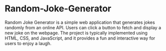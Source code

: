 # Random-Joke-Generator
Random Joke Generator is a simple web application that generates jokes randomly from an online API. Users can click a button to fetch and display a new joke on the webpage. The project is typically implemented using HTML, CSS, and JavaScript, and it provides a fun and interactive way for users to enjoy a laugh.
